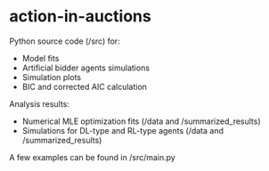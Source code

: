 
# action-in-auctions


Python source code (/src) for:
- Model fits
- Artificial bidder agents simulations
- Simulation plots
- BIC and corrected AIC calculation 


Analysis results:
- Numerical MLE optimization fits (/data and /summarized_results)
- Simulations for DL-type and RL-type agents (/data and /summarized_results)


A few examples can be found in /src/main.py

